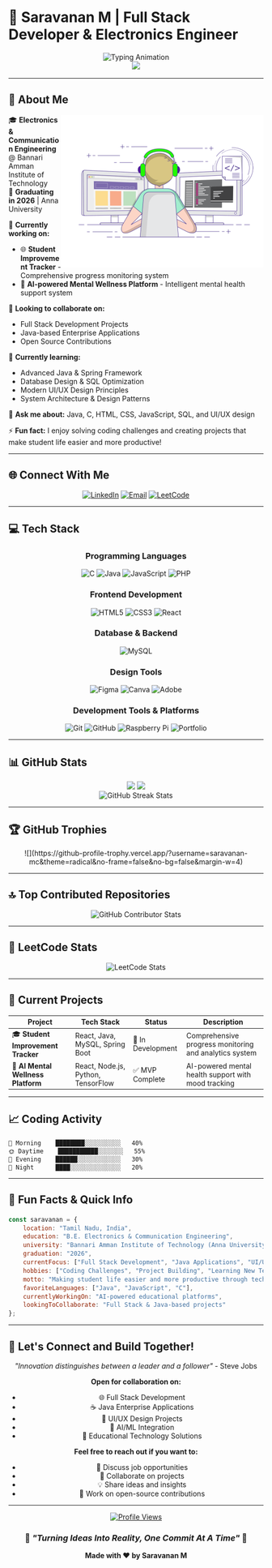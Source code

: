 # 🚀 Saravanan M | Full Stack Developer & Electronics Engineer

<div align="center">
  <img src="https://readme-typing-svg.herokuapp.com?font=Fira+Code&size=32&duration=2800&pause=2000&color=A9FEF7&center=true&vCenter=true&width=940&lines=Welcome+to+my+Digital+Universe!;Electronics+%26+Communication+Engineering+Student;Full+Stack+Developer+%7C+Problem+Solver;Building+the+Future%2C+One+Code+at+a+Time" alt="Typing Animation" />
</div>

<div align="center">
  <img src="https://github-profile-trophy.vercel.app/?username=saravanan-mc&theme=radical&no-frame=false&no-bg=true&margin-w=4" />
</div>

---

## 🌟 About Me

<img align="right" alt="Coding" width="400" src="https://raw.githubusercontent.com/devSouvik/devSouvik/master/gif3.gif">

🎓 **Electronics & Communication Engineering** @ Bannari Amman Institute of Technology  
📅 **Graduating in 2026** | Anna University  

🔭 **Currently working on:**
- 🌐 **Student Improvement Tracker** - Comprehensive progress monitoring system
- 🧠 **AI-powered Mental Wellness Platform** - Intelligent mental health support system

🤝 **Looking to collaborate on:**
- Full Stack Development Projects
- Java-based Enterprise Applications
- Open Source Contributions

🌱 **Currently learning:**
- Advanced Java & Spring Framework
- Database Design & SQL Optimization  
- Modern UI/UX Design Principles
- System Architecture & Design Patterns

💬 **Ask me about:** Java, C, HTML, CSS, JavaScript, SQL, and UI/UX design

⚡ **Fun fact:** I enjoy solving coding challenges and creating projects that make student life easier and more productive!

---

## 🌐 Connect With Me

<div align="center">

[![LinkedIn](https://img.shields.io/badge/LinkedIn-%230077B5.svg?logo=linkedin&logoColor=white&style=for-the-badge)](https://linkedin.com/in/saravanan1012/)
[![Email](https://img.shields.io/badge/Email-D14836?logo=gmail&logoColor=white&style=for-the-badge)](mailto:saravananmcms@gmail.com)
[![LeetCode](https://img.shields.io/badge/LeetCode-FFA116?style=for-the-badge&logo=leetcode&logoColor=black)](https://leetcode.com/u/saravanan_m10/)

</div>

---

## 💻 Tech Stack

<div align="center">

### Programming Languages
![C](https://img.shields.io/badge/c-%2300599C.svg?style=for-the-badge&logo=c&logoColor=white)
![Java](https://img.shields.io/badge/java-%23ED8B00.svg?style=for-the-badge&logo=openjdk&logoColor=white)
![JavaScript](https://img.shields.io/badge/javascript-%23323330.svg?style=for-the-badge&logo=javascript&logoColor=%23F7DF1E)
![PHP](https://img.shields.io/badge/php-%23777BB4.svg?style=for-the-badge&logo=php&logoColor=white)

### Frontend Development
![HTML5](https://img.shields.io/badge/html5-%23E34F26.svg?style=for-the-badge&logo=html5&logoColor=white)
![CSS3](https://img.shields.io/badge/css3-%231572B6.svg?style=for-the-badge&logo=css3&logoColor=white)
![React](https://img.shields.io/badge/react-%2320232a.svg?style=for-the-badge&logo=react&logoColor=%2361DAFB)

### Database & Backend
![MySQL](https://img.shields.io/badge/mysql-4479A1.svg?style=for-the-badge&logo=mysql&logoColor=white)

### Design Tools
![Figma](https://img.shields.io/badge/figma-%23F24E1E.svg?style=for-the-badge&logo=figma&logoColor=white)
![Canva](https://img.shields.io/badge/Canva-%2300C4CC.svg?style=for-the-badge&logo=Canva&logoColor=white)
![Adobe](https://img.shields.io/badge/adobe-%23FF0000.svg?style=for-the-badge&logo=adobe&logoColor=white)

### Development Tools & Platforms
![Git](https://img.shields.io/badge/git-%23F05033.svg?style=for-the-badge&logo=git&logoColor=white)
![GitHub](https://img.shields.io/badge/github-%23121011.svg?style=for-the-badge&logo=github&logoColor=white)
![Raspberry Pi](https://img.shields.io/badge/-Raspberry_Pi-C51A4A?style=for-the-badge&logo=Raspberry-Pi)
![Portfolio](https://img.shields.io/badge/Portfolio-%23000000.svg?style=for-the-badge&logo=firefox&logoColor=#FF7139)

</div>

---

## 📊 GitHub Stats

<div align="center">
  <img height="180em" src="https://github-readme-stats.vercel.app/api?username=saravanan-mc&theme=dark&hide_border=false&include_all_commits=true&count_private=false"/>
  <img height="180em" src="https://github-readme-stats.vercel.app/api/top-langs/?username=saravanan-mc&theme=dark&hide_border=false&include_all_commits=true&count_private=false&layout=compact"/>
</div>

<div align="center">
  <img src="https://github-readme-streak-stats.herokuapp.com/?user=saravanan-mc&theme=dark&hide_border=false" alt="GitHub Streak Stats"/>
</div>

---

## 🏆 GitHub Trophies

<div align="center">
  ![](https://github-profile-trophy.vercel.app/?username=saravanan-mc&theme=radical&no-frame=false&no-bg=false&margin-w=4)
</div>

---

## 🔝 Top Contributed Repositories

<div align="center">
  <img src="https://github-contributor-stats.vercel.app/api?username=saravanan-mc&theme=dark&combine_all_yearly_contributions=true" alt="GitHub Contributor Stats"/>
</div>

---

## 🧩 LeetCode Stats

<div align="center">
  <img src="https://leetcard.jacoblin.cool/saravanan_m10?theme=dark&font=Karma&ext=contest" alt="LeetCode Stats"/>
</div>

---

## 🎯 Current Projects

<div align="center">

| Project | Tech Stack | Status | Description |
|---------|------------|---------|-------------|
| 🎓 **Student Improvement Tracker** | React, Java, MySQL, Spring Boot | 🚧 In Development | Comprehensive progress monitoring and analytics system |
| 🧠 **AI Mental Wellness Platform** | React, Node.js, Python, TensorFlow | ✅ MVP Complete | AI-powered mental health support with mood tracking |

</div>

---

## 📈 Coding Activity

```text
🌅 Morning    ████████░░░░░░░░░░   40%
🌞 Daytime    ███████████░░░░░░░   55%
🌃 Evening    ██████░░░░░░░░░░░░   30%
🌙 Night      ████░░░░░░░░░░░░░░   20%
```

---

## 🌟 Fun Facts & Quick Info

```javascript
const saravanan = {
    location: "Tamil Nadu, India",
    education: "B.E. Electronics & Communication Engineering",
    university: "Bannari Amman Institute of Technology (Anna University)",
    graduation: "2026",
    currentFocus: ["Full Stack Development", "Java Applications", "UI/UX Design"],
    hobbies: ["Coding Challenges", "Project Building", "Learning New Technologies"],
    motto: "Making student life easier and more productive through technology",
    favoriteLanguages: ["Java", "JavaScript", "C"],
    currentlyWorkingOn: "AI-powered educational platforms",
    lookingToCollaborate: "Full Stack & Java-based projects"
};
```

---

## 🚀 Let's Connect and Build Together!

<div align="center">

*"Innovation distinguishes between a leader and a follower"* - Steve Jobs

**Open for collaboration on:**
- 🌐 Full Stack Development
- ☕ Java Enterprise Applications  
- 🎨 UI/UX Design Projects
- 🤖 AI/ML Integration
- 📱 Educational Technology Solutions

**Feel free to reach out if you want to:**
- 💼 Discuss job opportunities
- 🤝 Collaborate on projects
- 💡 Share ideas and insights
- 🎯 Work on open-source contributions

</div>

---

<div align="center">
  
[![Profile Views](https://visitcount.itsvg.in/api?id=saravanan-mc&icon=0&color=1)](https://visitcount.itsvg.in)

### 🌟 *"Turning Ideas Into Reality, One Commit At A Time"* 🌟

**Made with ❤️ by Saravanan M**

<!-- Proudly created with GPRM ( https://gprm.itsvg.in ) -->

</div>
